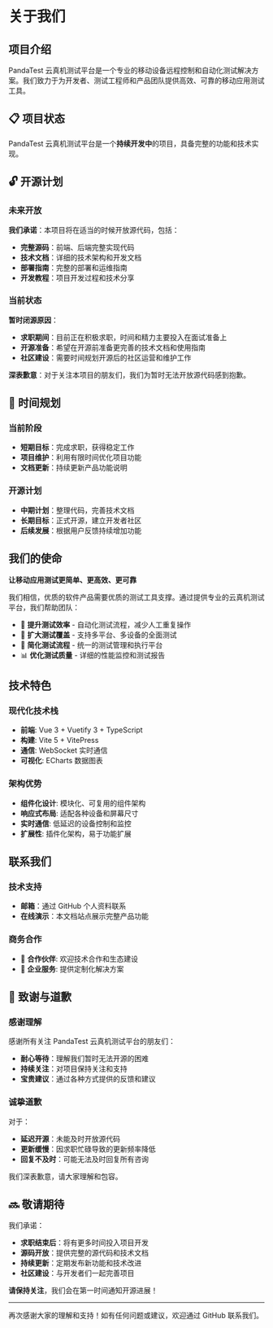 # 关于我们

## 项目介绍

PandaTest 云真机测试平台是一个专业的移动设备远程控制和自动化测试解决方案。我们致力于为开发者、测试工程师和产品团队提供高效、可靠的移动应用测试工具。

## 📋 项目状态

PandaTest 云真机测试平台是一个**持续开发中**的项目，具备完整的功能和技术实现。

## 🔓 开源计划

### 未来开放

**我们承诺**：本项目将在适当的时候开放源代码，包括：

- **完整源码**：前端、后端完整实现代码
- **技术文档**：详细的技术架构和开发文档
- **部署指南**：完整的部署和运维指南
- **开发教程**：项目开发过程和技术分享

### 当前状态

**暂时闭源原因**：

- **求职期间**：目前正在积极求职，时间和精力主要投入在面试准备上
- **开源准备**：希望在开源前准备更完善的技术文档和使用指南
- **社区建设**：需要时间规划开源后的社区运营和维护工作

**深表歉意**：对于关注本项目的朋友们，我们为暂时无法开放源代码感到抱歉。

## 📅 时间规划

### 当前阶段

- **短期目标**：完成求职，获得稳定工作
- **项目维护**：利用有限时间优化项目功能
- **文档更新**：持续更新产品功能说明

### 开源计划

- **中期计划**：整理代码，完善技术文档
- **长期目标**：正式开源，建立开发者社区
- **后续发展**：根据用户反馈持续增加功能

## 我们的使命

**让移动应用测试更简单、更高效、更可靠**

我们相信，优质的软件产品需要优质的测试工具支撑。通过提供专业的云真机测试平台，我们帮助团队：

- 🎯 **提升测试效率** - 自动化测试流程，减少人工重复操作
- 📱 **扩大测试覆盖** - 支持多平台、多设备的全面测试
- 🔧 **简化测试流程** - 统一的测试管理和执行平台
- 📊 **优化测试质量** - 详细的性能监控和测试报告

## 技术特色

### 现代化技术栈
- **前端**: Vue 3 + Vuetify 3 + TypeScript
- **构建**: Vite 5 + VitePress
- **通信**: WebSocket 实时通信
- **可视化**: ECharts 数据图表

### 架构优势
- **组件化设计**: 模块化、可复用的组件架构
- **响应式布局**: 适配各种设备和屏幕尺寸
- **实时通信**: 低延迟的设备控制和监控
- **扩展性**: 插件化架构，易于功能扩展

## 联系我们

### 技术支持
- **邮箱**：通过 GitHub 个人资料联系
- **在线演示**：本文档站点展示完整产品功能

### 商务合作
- 🤝 **合作伙伴**: 欢迎技术合作和生态建设
- 🏢 **企业服务**: 提供定制化解决方案

## 🙏 致谢与道歉

### 感谢理解

感谢所有关注 PandaTest 云真机测试平台的朋友们：

- **耐心等待**：理解我们暂时无法开源的困难
- **持续关注**：对项目保持关注和支持
- **宝贵建议**：通过各种方式提供的反馈和建议

### 诚挚道歉

对于：
- **延迟开源**：未能及时开放源代码
- **更新缓慢**：因求职忙碌导致的更新频率降低
- **回复不及时**：可能无法及时回复所有咨询

我们深表歉意，请大家理解和包容。

## 🔜 敬请期待

我们承诺：

- **求职结束后**：将有更多时间投入项目开发
- **源码开放**：提供完整的源代码和技术文档
- **持续更新**：定期发布新功能和技术改进
- **社区建设**：与开发者们一起完善项目

**请保持关注**，我们会在第一时间通知开源进展！

---

再次感谢大家的理解和支持！如有任何问题或建议，欢迎通过 GitHub 联系我们。 
